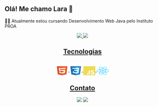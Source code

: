 ## Olá! Me chamo Lara 👋

<p> 👩‍🎓 Atualmente estou cursando Desenvolvimento Web Java pelo Instituto PROA </p>

<div align="center">
  <a href="https://github.com/lararufino">
  <img height="150em" src="https://github-readme-stats.vercel.app/api?username=lararufino&show_icons=true&theme=dracula&include_all_commits=true&count_private=true"/>
  <img height="150em" src="https://github-readme-stats.vercel.app/api/top-langs/?username=lararufino&layout=compact&langs_count=7&theme=dracula"/>
</div>
  
  ## <div align="center">Tecnologias</div>
  <div align="center" style="display: inline_block"><br>
    <img align="center" alt="HTML" height="30" width="40" src="https://raw.githubusercontent.com/devicons/devicon/master/icons/html5/html5-original.svg">
    <img align="center" alt="CSS" height="30" width="40" src="https://raw.githubusercontent.com/devicons/devicon/master/icons/css3/css3-original.svg">
    <img align="center" alt="Js" height="30" width="40" src="https://raw.githubusercontent.com/devicons/devicon/master/icons/javascript/javascript-plain.svg">
    <img align="center" alt="React" height="30" width="40" src="https://raw.githubusercontent.com/devicons/devicon/master/icons/react/react-original.svg">
</div>
  

  ## <div align="center">Contato</div>
  <div align="center">
    <a href="https://www.linkedin.com/in/lararufino/" target="_blank"><img src="https://img.shields.io/badge/-LinkedIn-%230077B5?style=for-the-badge&logo=linkedin&logoColor=white" target="_blank"></a>
    <a href="https://www.instagram.com/lara_rufinoo/" target="_blank"><img src="https://img.shields.io/badge/-Instagram-%23E4405F?style=for-the-badge&logo=instagram&logoColor=white" target="_blank"></a>
  </div>
  
